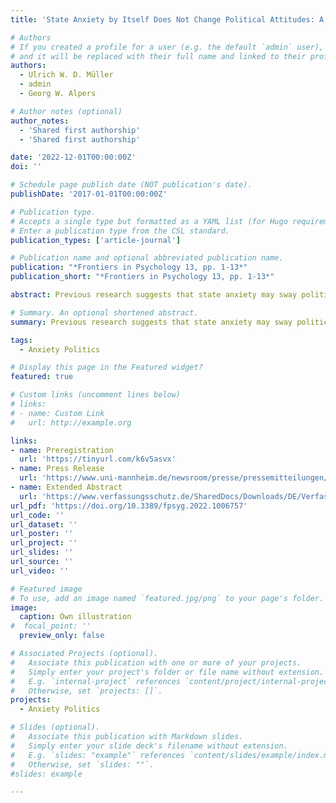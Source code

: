 ```yaml
---
title: 'State Anxiety by Itself Does Not Change Political Attitudes: A Threat of Shock Experiment'

# Authors
# If you created a profile for a user (e.g. the default `admin` user), write the username (folder name) here
# and it will be replaced with their full name and linked to their profile.
authors:
  - Ulrich W. D. Müller
  - admin
  - Georg W. Alpers

# Author notes (optional)
author_notes:
  - 'Shared first authorship'
  - 'Shared first authorship'

date: '2022-12-01T00:00:00Z'
doi: ''

# Schedule page publish date (NOT publication's date).
publishDate: '2017-01-01T00:00:00Z'

# Publication type.
# Accepts a single type but formatted as a YAML list (for Hugo requirements).
# Enter a publication type from the CSL standard.
publication_types: ['article-journal']

# Publication name and optional abbreviated publication name.
publication: "*Frontiers in Psychology 13, pp. 1-13*"
publication_short: "*Frontiers in Psychology 13, pp. 1-13*"

abstract: Previous research suggests that state anxiety may sway political attitudes. However, previous experimental procedures induced anxiety using political contexts (e.g., social or economic threat). In a pre-registered laboratory experiment, we set out to examine if anxiety that is unrelated to political contexts can influence political attitudes. We induced anxiety with a threat of shock paradigm, void of any political connotation. All participants were instructed that they might receive an electric stimulus during specified threat periods and none during safety periods. Participants were randomly assigned to one of two conditions. Political attitudes (implicit and explicit) were assessed under safety in one condition and under threat in the other. Psychometric, as well as physiological data (skin conductance, heart rate), confirmed that anxiety was induced successfully. However, this emotional state did not alter political attitudes. In a Bayesian analytical approach, we confirmed the absence of an effect. Our results suggest that state anxiety by itself does not sway political attitudes. Previously observed effects that were attributed to anxiety may be conditional on a political context of threat.

# Summary. An optional shortened abstract.
summary: Previous research suggests that state anxiety may sway political attitudes. However, previous experimental procedures induced anxiety using political contexts (e.g., social or economic threat). In a pre-registered laboratory experiment, we set out to examine if anxiety that is unrelated to political contexts can influence political attitudes. We induced anxiety with a threat of shock paradigm, void of any political connotation. All participants were instructed that they might receive an electric stimulus during specified threat periods and none during safety periods. Participants were randomly assigned to one of two conditions. Political attitudes (implicit and explicit) were assessed under safety in one condition and under threat in the other. Psychometric, as well as physiological data (skin conductance, heart rate), confirmed that anxiety was induced successfully. However, this emotional state did not alter political attitudes. In a Bayesian analytical approach, we confirmed the absence of an effect. Our results suggest that state anxiety by itself does not sway political attitudes. Previously observed effects that were attributed to anxiety may be conditional on a political context of threat.

tags:
  - Anxiety Politics

# Display this page in the Featured widget?
featured: true

# Custom links (uncomment lines below)
# links:
# - name: Custom Link
#   url: http://example.org

links:
- name: Preregistration
  url: 'https://tinyurl.com/k6v5asvx'
- name: Press Release
  url: 'https://www.uni-mannheim.de/newsroom/presse/pressemitteilungen/2019/august/koennen-emotionen-wahlkaempfe-entscheiden/'
- name: Extended Abstract
  url: 'https://www.verfassungsschutz.de/SharedDocs/Downloads/DE/Verfassungsschutz/programm-wis-konferenz.pdf?__blob=publicationFile&v=3'
url_pdf: 'https://doi.org/10.3389/fpsyg.2022.1006757'
url_code: ''
url_dataset: ''
url_poster: ''
url_project: ''
url_slides: ''
url_source: ''
url_video: ''

# Featured image
# To use, add an image named `featured.jpg/png` to your page's folder.
image:
  caption: Own illustration
#  focal_point: ''
  preview_only: false

# Associated Projects (optional).
#   Associate this publication with one or more of your projects.
#   Simply enter your project's folder or file name without extension.
#   E.g. `internal-project` references `content/project/internal-project/index.md`.
#   Otherwise, set `projects: []`.
projects:
  - Anxiety Politics 

# Slides (optional).
#   Associate this publication with Markdown slides.
#   Simply enter your slide deck's filename without extension.
#   E.g. `slides: "example"` references `content/slides/example/index.md`.
#   Otherwise, set `slides: ""`.
#slides: example

---
```


